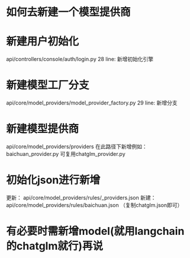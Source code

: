 # 如何去新建一个模型提供商
# 新建用户初始化
api/controllers/console/auth/login.py
28 line: 新增初始化引擎

# 新建模型工厂分支
api/core/model_providers/model_provider_factory.py
29 line: 新增分支

# 新建模型提供商
api/core/model_providers/providers
在此路径下新增例如： baichuan_provider.py
可复用chatglm_provider.py

# 初始化json进行新增
更新： api/core/model_providers/rules/_providers.json
新建：api/core/model_providers/rules/baichuan.json （复制chatglm.json即可）

# 有必要时需新增model(就用langchain的chatglm就行)再说